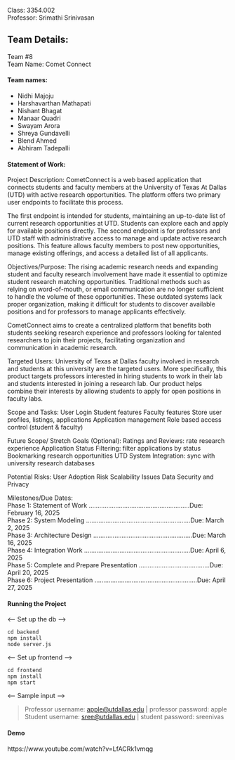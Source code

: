 Class: 3354.002
<br>Professor: Srimathi Srinivasan

<h2>Team Details:</h2>
Team #8
<br>Team Name: Comet Connect
<br><h4>Team names:</h4>

- Nidhi Majoju
- Harshavarthan Mathapati
- Nishant Bhagat
- Manaar Quadri
- Swayam Arora
- Shreya Gundavelli
- Blend Ahmed
- Abhiram Tadepalli

<h4>Statement of Work: </h4>

Project Description: CometConnect is a web based application that connects students and faculty members at the University of Texas At Dallas (UTD) with active research opportunities. The platform offers two primary user endpoints to facilitate this process.

The first endpoint is intended for students, maintaining an up-to-date list of current research opportunities at UTD. Students can explore each and apply for available positions directly. The second endpoint is for professors and UTD staff with administrative access to manage and update active research positions. This feature allows faculty members to post new opportunities, manage existing offerings, and access a detailed list of all applicants.

Objectives/Purpose: The rising academic research needs and expanding student and faculty research involvement have made it essential to optimize student research matching opportunities. Traditional methods such as relying on word-of-mouth, or email communication are no longer sufficient to handle the volume of these opportunities. These outdated systems lack proper organization, making it difficult for students to discover available positions and for professors to manage applicants effectively.

CometConnect aims to create a centralized platform that benefits both students seeking research experience and professors looking for talented researchers to join their projects, facilitating organization and communication in academic research.

Targeted Users: University of Texas at Dallas faculty involved in research and students at this university are the targeted users. More specifically, this product targets professors interested in hiring students to work in their lab and students interested in joining a research lab. Our product helps combine their interests by allowing students to apply for open positions in faculty labs.

Scope and Tasks:
User Login
Student features
Faculty features
Store user profiles, listings, applications
Application management
Role based access control (student & faculty)

Future Scope/ Stretch Goals (Optional):
Ratings and Reviews: rate research experience
Application Status Filtering: filter applications by status
Bookmarking research opportunities
UTD System Integration: sync with university research databases

Potential Risks:
User Adoption Risk
Scalability Issues
Data Security and Privacy

Milestones/Due Dates:
<br>Phase 1: Statement of Work …………………………………………………Due: February 16, 2025
<br>Phase 2: System Modeling ..…………………………………………………Due: March 2, 2025
<br>Phase 3: Architecture Design ………………………………………………..Due: March 16, 2025
<br>Phase 4: Integration Work ……………………………………………………Due: April 6, 2025
<br>Phase 5: Complete and Prepare Presentation ………………………………....Due: April 20, 2025
<br>Phase 6: Project Presentation ………………………………………………….Due: April 27, 2025


<h4>Running the Project</h4>

<-- Set up the db -->
```
cd backend
npm install
node server.js
```
<-- Set up frontend -->
```
cd frontend
npm install
npm start
```
<-- Sample input -->
> Professor username: apple@utdallas.edu | professor password: apple
> Student username: sree@utdallas.edu | student password: sreenivas


<h4>Demo</h4>
<p>https://www.youtube.com/watch?v=LfACRk1vmqg</p>